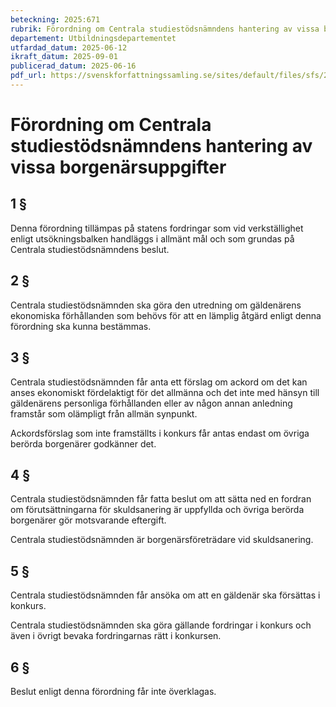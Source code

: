 ```yaml
---
beteckning: 2025:671
rubrik: Förordning om Centrala studiestödsnämndens hantering av vissa borgenärsuppgifter
departement: Utbildningsdepartementet
utfardad_datum: 2025-06-12
ikraft_datum: 2025-09-01
publicerad_datum: 2025-06-16
pdf_url: https://svenskforfattningssamling.se/sites/default/files/sfs/2025-06/SFS2025-671.pdf
---
```


# Förordning om Centrala studiestödsnämndens hantering av vissa borgenärsuppgifter

## 1 §

Denna förordning tillämpas på statens fordringar som vid verkställighet enligt utsökningsbalken handläggs i allmänt mål och som grundas på Centrala studiestödsnämndens beslut.

## 2 §

Centrala studiestödsnämnden ska göra den utredning om gäldenärens ekonomiska förhållanden som behövs för att en lämplig åtgärd enligt denna förordning ska kunna bestämmas.

## 3 §

Centrala studiestödsnämnden får anta ett förslag om ackord om det kan anses ekonomiskt fördelaktigt för det allmänna och det inte med hänsyn till gäldenärens personliga förhållanden eller av någon annan anledning framstår som olämpligt från allmän synpunkt.

Ackordsförslag som inte framställts i konkurs får antas endast om övriga berörda borgenärer godkänner det.

## 4 §

Centrala studiestödsnämnden får fatta beslut om att sätta ned en fordran om förutsättningarna för skuldsanering är uppfyllda och övriga berörda borgenärer gör motsvarande eftergift.

Centrala studiestödsnämnden är borgenärsföreträdare vid skuldsanering.

## 5 §

Centrala studiestödsnämnden får ansöka om att en gäldenär ska försättas i konkurs.

Centrala studiestödsnämnden ska göra gällande fordringar i konkurs och även i övrigt bevaka fordringarnas rätt i konkursen.

## 6 §

Beslut enligt denna förordning får inte överklagas.